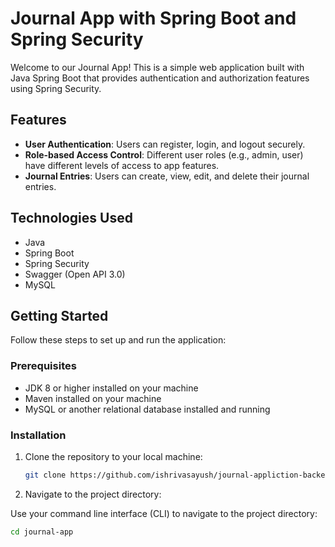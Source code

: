 # Journal App with Spring Boot and Spring Security

Welcome to our Journal App! This is a simple web application built with Java Spring Boot that provides authentication and authorization features using Spring Security.

## Features

- **User Authentication**: Users can register, login, and logout securely.
- **Role-based Access Control**: Different user roles (e.g., admin, user) have different levels of access to app features.
- **Journal Entries**: Users can create, view, edit, and delete their journal entries.

## Technologies Used

- Java
- Spring Boot
- Spring Security
- Swagger (Open API 3.0)
- MySQL 

## Getting Started

Follow these steps to set up and run the application:

### Prerequisites

- JDK 8 or higher installed on your machine
- Maven installed on your machine
- MySQL or another relational database installed and running

### Installation

1. Clone the repository to your local machine:

   ```bash
   git clone https://github.com/ishrivasayush/journal-appliction-backend.git
2. Navigate to the project directory:

Use your command line interface (CLI) to navigate to the project directory:

   ```bash
   cd journal-app


